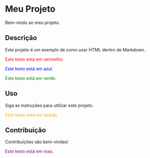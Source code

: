 # Meu Projeto

Bem-vindo ao meu projeto.

## Descrição

Este projeto é um exemplo de como usar HTML dentro de Markdown.

<span style="color: red;">Este texto está em vermelho.</span>

<span style="color: blue;">Este texto está em azul.</span>

<span style="color: green;">Este texto está em verde.</span>

## Uso

Siga as instruções para utilizar este projeto.

<span style="color: orange;">Este texto está em laranja.</span>

## Contribuição

Contribuições são bem-vindas!

<span style="color: purple;">Este texto está em roxo.</span>
